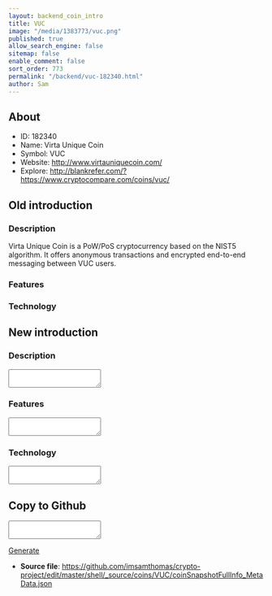 ```yaml
---
layout: backend_coin_intro
title: VUC
image: "/media/1383773/vuc.png"
published: true
allow_search_engine: false
sitemap: false
enable_comment: false
sort_order: 773
permalink: "/backend/vuc-182340.html"
author: Sam
---
```


## About

- ID: 182340
- Name: Virta Unique Coin
- Symbol: VUC
- Website: http://www.virtauniquecoin.com/
- Explore: http://blankrefer.com/?https://www.cryptocompare.com/coins/vuc/


## Old introduction

### Description

<p>Virta Unique Coin is a PoW/PoS cryptocurrency based on the NIST5 algorithm. It offers anonymous transactions and <span>encrypted end-to-end messaging between VUC users.</span></p>

### Features


### Technology




## New introduction


### Description
<textarea id="meta_description" name="description"></textarea>

### Features
<textarea id="meta_features" name="features"></textarea>

### Technology
<textarea id="meta_technology" name="technology"></textarea>


## Copy to Github

<textarea id="coinsnapshotfullinfo_metadata"></textarea>

<a href="#gen" onclick="generateMetaDatJson()">Generate</a>

- **Source file**: <a href="https://github.com/imsamthomas/crypto-project/edit/master/shell/_source/coins/VUC/coinSnapshotFullInfo_MetaData.json">https://github.com/imsamthomas/crypto-project/edit/master/shell/_source/coins/VUC/coinSnapshotFullInfo_MetaData.json</a>

